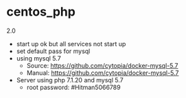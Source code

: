 # centos_php
2.0
- start up ok but all services not start up
- set default pass for mysql
- using mysql 5.7
    - Source: https://github.com/cytopia/docker-mysql-5.7
    - Manual: https://github.com/cytopia/docker-mysql-5.7
- Server using php 7.1.20 and mysql 5.7
    - root password: #Hitman5066789
    